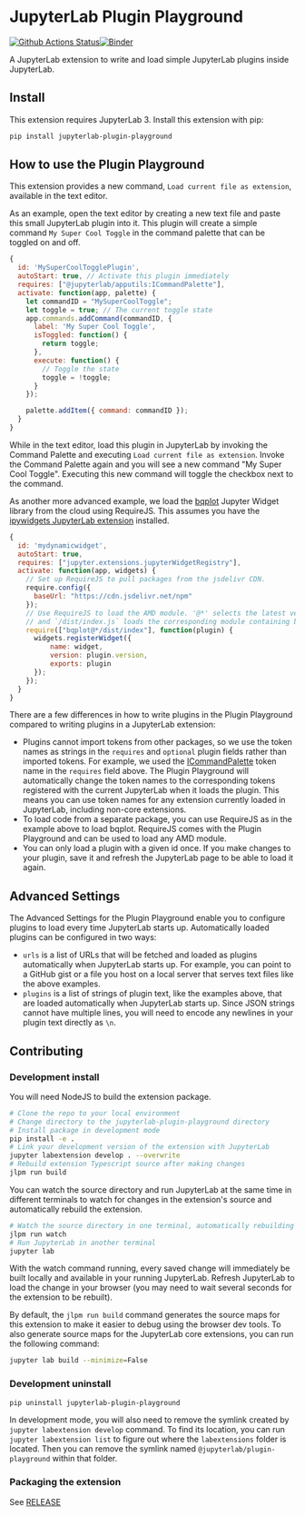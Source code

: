 # JupyterLab Plugin Playground

[![Github Actions Status](https://github.com/jupyterlab/jupyterlab-plugin-playground/workflows/Build/badge.svg)](https://github.com/jupyterlab/jupyterlab-plugin-playground/actions/workflows/build.yml)[![Binder](https://mybinder.org/badge_logo.svg)](https://mybinder.org/v2/gh/jupyterlab/jupyterlab-plugin-playground/master?urlpath=lab)

A JupyterLab extension to write and load simple JupyterLab plugins inside JupyterLab.


## Install

This extension requires JupyterLab 3. Install this extension with pip:

```bash
pip install jupyterlab-plugin-playground
```

## How to use the Plugin Playground

This extension provides a new command, `Load current file as extension`, available in the text editor.

As an example, open the text editor by creating a new text file and paste this small JupyterLab plugin into it. This plugin will create a simple command `My Super Cool Toggle` in the command palette that can be toggled on and off.

```js
{
  id: 'MySuperCoolTogglePlugin',
  autoStart: true, // Activate this plugin immediately
  requires: ["@jupyterlab/apputils:ICommandPalette"],
  activate: function(app, palette) {
    let commandID = "MySuperCoolToggle";
    let toggle = true; // The current toggle state
    app.commands.addCommand(commandID, {
      label: 'My Super Cool Toggle',
      isToggled: function() {
        return toggle;
      },
      execute: function() {
        // Toggle the state
        toggle = !toggle;
      }
    });

    palette.addItem({ command: commandID });
  }
}
```
While in the text editor, load this plugin in JupyterLab by invoking the Command Palette and executing `Load current file as extension`. Invoke the Command Palette again and you will see a new command "My Super Cool Toggle". Executing this new command will toggle the checkbox next to the command.

As another more advanced example, we load the [bqplot](https://bqplot.readthedocs.io) Jupyter Widget library from the cloud using RequireJS. This assumes you have the [ipywidgets JupyterLab extension](https://ipywidgets.readthedocs.io/en/stable/user_install.html#installing-in-jupyterlab-3-0) installed.

```js
{
  id: 'mydynamicwidget',
  autoStart: true,
  requires: ["jupyter.extensions.jupyterWidgetRegistry"],
  activate: function(app, widgets) {
    // Set up RequireJS to pull packages from the jsdelivr CDN.
    require.config({
      baseUrl: "https://cdn.jsdelivr.net/npm"
    });
    // Use RequireJS to load the AMD module. '@*' selects the latest version
    // and `/dist/index.js` loads the corresponding module containing bqplot.
    require(["bqplot@*/dist/index"], function(plugin) {
      widgets.registerWidget({
          name: widget,
          version: plugin.version,
          exports: plugin
      });
    });
  }
}
```

There are a few differences in how to write plugins in the Plugin Playground compared to writing plugins in a JupyterLab extension:

* Plugins cannot import tokens from other packages, so we use the token names as strings in the `requires` and `optional` plugin fields rather than imported tokens. For example, we used the [ICommandPalette](https://github.com/jupyterlab/jupyterlab/blob/4169b7b684f6160b5a9ab093391ec531399dfa82/packages/apputils/src/tokens.ts#L16-L18) token name in the `requires` field above. The Plugin Playground will automatically change the token names to the corresponding tokens registered with the current JupyterLab when it loads the plugin. This means you can use token names for any extension currently loaded in JupyterLab, including non-core extensions.
* To load code from a separate package, you can use RequireJS as in the example above to load bqplot. RequireJS comes with the Plugin Playground and can be used to load any AMD module.
* You can only load a plugin with a given id once. If you make changes to your plugin, save it and refresh the JupyterLab page to be able to load it again.

## Advanced Settings

The Advanced Settings for the Plugin Playground enable you to configure plugins to load every time JupyterLab starts up. Automatically loaded plugins can be configured in two ways:

* `urls` is a list of URLs that will be fetched and loaded as plugins automatically when JupyterLab starts up. For example, you can point to a GitHub gist or a file you host on a local server that serves text files like the above examples.
* `plugins` is a list of strings of plugin text, like the examples above, that are loaded automatically when JupyterLab starts up. Since JSON strings cannot have multiple lines, you will need to encode any newlines in your plugin text directly as `\n`.

## Contributing

### Development install

You will need NodeJS to build the extension package.

```bash
# Clone the repo to your local environment
# Change directory to the jupyterlab-plugin-playground directory
# Install package in development mode
pip install -e .
# Link your development version of the extension with JupyterLab
jupyter labextension develop . --overwrite
# Rebuild extension Typescript source after making changes
jlpm run build
```

You can watch the source directory and run JupyterLab at the same time in different terminals to watch for changes in the extension's source and automatically rebuild the extension.

```bash
# Watch the source directory in one terminal, automatically rebuilding when needed
jlpm run watch
# Run JupyterLab in another terminal
jupyter lab
```

With the watch command running, every saved change will immediately be built locally and available in your running JupyterLab. Refresh JupyterLab to load the change in your browser (you may need to wait several seconds for the extension to be rebuilt).

By default, the `jlpm run build` command generates the source maps for this extension to make it easier to debug using the browser dev tools. To also generate source maps for the JupyterLab core extensions, you can run the following command:

```bash
jupyter lab build --minimize=False
```

### Development uninstall

```bash
pip uninstall jupyterlab-plugin-playground
```

In development mode, you will also need to remove the symlink created by `jupyter labextension develop`
command. To find its location, you can run `jupyter labextension list` to figure out where the `labextensions`
folder is located. Then you can remove the symlink named `@jupyterlab/plugin-playground` within that folder.

### Packaging the extension

See [RELEASE](RELEASE.md)
